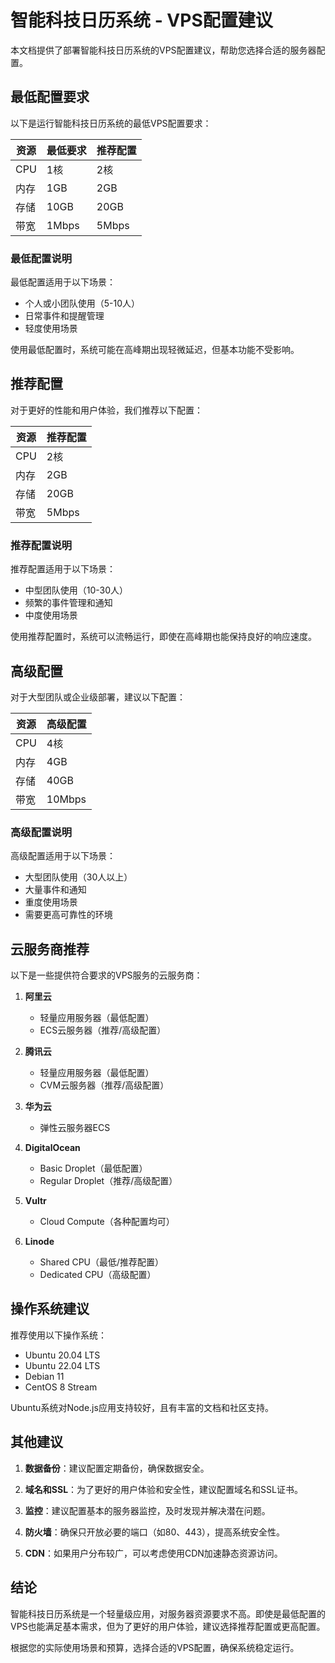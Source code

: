 # 智能科技日历系统 - VPS配置建议

本文档提供了部署智能科技日历系统的VPS配置建议，帮助您选择合适的服务器配置。

## 最低配置要求

以下是运行智能科技日历系统的最低VPS配置要求：

| 资源 | 最低要求 | 推荐配置 |
|------|---------|---------|
| CPU  | 1核     | 2核     |
| 内存 | 1GB     | 2GB     |
| 存储 | 10GB    | 20GB    |
| 带宽 | 1Mbps   | 5Mbps   |

### 最低配置说明

最低配置适用于以下场景：
- 个人或小团队使用（5-10人）
- 日常事件和提醒管理
- 轻度使用场景

使用最低配置时，系统可能在高峰期出现轻微延迟，但基本功能不受影响。

## 推荐配置

对于更好的性能和用户体验，我们推荐以下配置：

| 资源 | 推荐配置 |
|------|---------|
| CPU  | 2核     |
| 内存 | 2GB     |
| 存储 | 20GB    |
| 带宽 | 5Mbps   |

### 推荐配置说明

推荐配置适用于以下场景：
- 中型团队使用（10-30人）
- 频繁的事件管理和通知
- 中度使用场景

使用推荐配置时，系统可以流畅运行，即使在高峰期也能保持良好的响应速度。

## 高级配置

对于大型团队或企业级部署，建议以下配置：

| 资源 | 高级配置 |
|------|---------|
| CPU  | 4核     |
| 内存 | 4GB     |
| 存储 | 40GB    |
| 带宽 | 10Mbps  |

### 高级配置说明

高级配置适用于以下场景：
- 大型团队使用（30人以上）
- 大量事件和通知
- 重度使用场景
- 需要更高可靠性的环境

## 云服务商推荐

以下是一些提供符合要求的VPS服务的云服务商：

1. **阿里云**
   - 轻量应用服务器（最低配置）
   - ECS云服务器（推荐/高级配置）

2. **腾讯云**
   - 轻量应用服务器（最低配置）
   - CVM云服务器（推荐/高级配置）

3. **华为云**
   - 弹性云服务器ECS

4. **DigitalOcean**
   - Basic Droplet（最低配置）
   - Regular Droplet（推荐/高级配置）

5. **Vultr**
   - Cloud Compute（各种配置均可）

6. **Linode**
   - Shared CPU（最低/推荐配置）
   - Dedicated CPU（高级配置）

## 操作系统建议

推荐使用以下操作系统：
- Ubuntu 20.04 LTS
- Ubuntu 22.04 LTS
- Debian 11
- CentOS 8 Stream

Ubuntu系统对Node.js应用支持较好，且有丰富的文档和社区支持。

## 其他建议

1. **数据备份**：建议配置定期备份，确保数据安全。

2. **域名和SSL**：为了更好的用户体验和安全性，建议配置域名和SSL证书。

3. **监控**：建议配置基本的服务器监控，及时发现并解决潜在问题。

4. **防火墙**：确保只开放必要的端口（如80、443），提高系统安全性。

5. **CDN**：如果用户分布较广，可以考虑使用CDN加速静态资源访问。

## 结论

智能科技日历系统是一个轻量级应用，对服务器资源要求不高。即使是最低配置的VPS也能满足基本需求，但为了更好的用户体验，建议选择推荐配置或更高配置。

根据您的实际使用场景和预算，选择合适的VPS配置，确保系统稳定运行。
